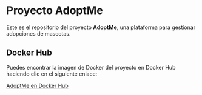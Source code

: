 # Proyecto AdoptMe

Este es el repositorio del proyecto **AdoptMe**, una plataforma para gestionar adopciones de mascotas.

## Docker Hub

Puedes encontrar la imagen de Docker del proyecto en Docker Hub haciendo clic en el siguiente enlace:

[AdoptMe en Docker Hub](https://hub.docker.com/r/yanivilte/adoptme)